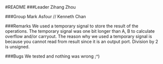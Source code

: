 #README
###Leader
Zihang Zhou

###Group
Mark Asfour //
Kenneth Chan

###Remarks
We used a temporary signal to store the result of the operations.
The temporary signal was one bit longer than A, B to calculate overflow and/or carryout.
The reason why we used a temporary signal is because you cannot read from result since it is an output port.
Division by 2 is unsigned.

###Bugs
We tested and nothing was wrong ;^)
